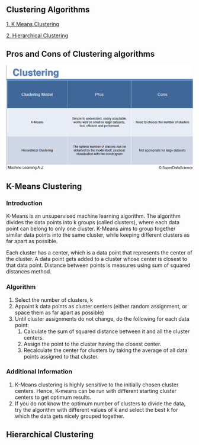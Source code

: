## Clustering Algorithms

[1. K Means Clustering](K_Means)

[2. Hierarchical Clustering](Hierarchical_Clustering)

## Pros and Cons of Clustering algorithms

![Img](img/Pros_Cons.png)

## K-Means Clustering

### Introduction
K-Means is an unsupervised machine learning algorithm. The algorithm divides the data points into k groups (called clusters), where each data point can belong to only one cluster. K-Means aims to group together similar data points into the same cluster, while keeping different clusters as far apart as possible. 

Each cluster has a center, which is a data point that represents the center of the cluster. A data point gets added to a cluster whose center is closest to that data point. Distance between points is measures using sum of squared distances method.

### Algorithm

 1. Select the number of clusters, k
 2. Appoint k data points as cluster centers (either random assignment, or space them as far apart as possible)
 3.  Until cluster assignments do not change, do the following for each data point:
	 1. Calculate the sum of squared distance between it and all the cluster centers.
	 2. Assign the point to the cluster having the closest center.
	 3. Recalculate the center for clusters by taking the average of all data points assigned to that cluster.

### Additional Information

 1. K-Means clustering is highly sensitive to the initially chosen cluster centers. Hence, K-means can be run with different starting cluster centers to get optimum results.
 2. If you do not know the optimum number of clusters to divide the data, try the algorithm with different values of k and select the best k for which the data gets nicely grouped together.

## Hierarchical Clustering